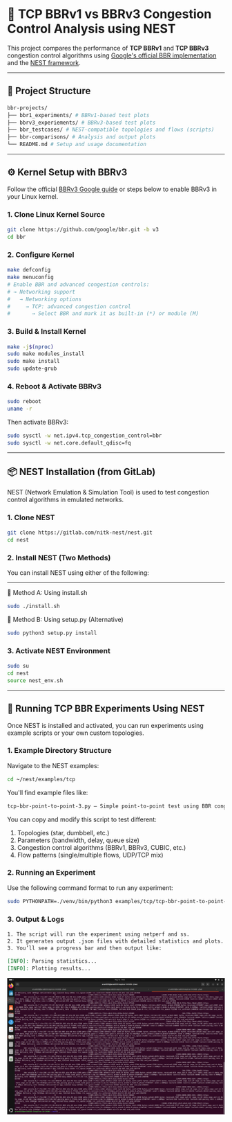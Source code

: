 # 📡 TCP BBRv1 vs BBRv3 Congestion Control Analysis using NEST

This project compares the performance of **TCP BBRv1** and **TCP BBRv3** congestion control algorithms using [Google's official BBR implementation](https://github.com/google/bbr/blob/v3/README.md) and the [NEST framework](https://gitlab.com/nitk-nest/nest).

---

## 📁 Project Structure
```bash
bbr-projects/
├── bbr1_experiments/ # BBRv1-based test plots
├── bbrv3_experiements/ # BBRv3-based test plots
├── bbr_testcases/ # NEST-compatible topologies and flows (scripts)
├── bbr-comparisons/ # Analysis and output plots
└── README.md # Setup and usage documentation
```

---

## ⚙️ Kernel Setup with BBRv3

Follow the official [BBRv3 Google guide](https://github.com/google/bbr/blob/v3/README.md) or steps below to enable BBRv3 in your Linux kernel.

### 1. Clone Linux Kernel Source

```bash
git clone https://github.com/google/bbr.git -b v3
cd bbr
```
### 2. Configure Kernel

```bash
make defconfig
make menuconfig
# Enable BBR and advanced congestion controls:
# → Networking support
#   → Networking options
#     → TCP: advanced congestion control
#       → Select BBR and mark it as built-in (*) or module (M)

```

### 3. Build & Install Kernel

```bash
make -j$(nproc)
sudo make modules_install
sudo make install
sudo update-grub
```

### 4. Reboot & Activate BBRv3
```bash
sudo reboot
uname -r
```

Then activate BBRv3:
```bash
sudo sysctl -w net.ipv4.tcp_congestion_control=bbr
sudo sysctl -w net.core.default_qdisc=fq
```
------------------------------------------------------------

## 📦 NEST Installation (from GitLab)

NEST (Network Emulation & Simulation Tool) is used to test congestion control algorithms in emulated networks.

### 1. Clone NEST

```bash
git clone https://gitlab.com/nitk-nest/nest.git
cd nest
```

### 2. Install NEST (Two Methods)

You can install NEST using either of the following:

---
🔹 Method A: Using install.sh
```bash
sudo ./install.sh
```
🔹 Method B: Using setup.py (Alternative)
```bash
sudo python3 setup.py install
```

### 3. Activate NEST Environment
```bash
sudo su
cd nest
source nest_env.sh
```

--------------------------------

## 🚀 Running TCP BBR Experiments Using NEST

Once NEST is installed and activated, you can run experiments using example scripts or your own custom topologies.

### 1. Example Directory Structure

Navigate to the NEST examples:
```bash
cd ~/nest/examples/tcp
```
You'll find example files like:
```bash
tcp-bbr-point-to-point-3.py – Simple point-to-point test using BBR congestion control.
```

You can copy and modify this script to test different:
   1. Topologies (star, dumbbell, etc.)
   2. Parameters (bandwidth, delay, queue size)
   3. Congestion control algorithms (BBRv1, BBRv3, CUBIC, etc.)
   4. Flow patterns (single/multiple flows, UDP/TCP mix)

### 2. Running an Experiment
Use the following command format to run any experiment:
```bash
sudo PYTHONPATH=./venv/bin/python3 examples/tcp/tcp-bbr-point-to-point-3.py
```

### 3. Output & Logs
    1. The script will run the experiment using netperf and ss.
    2. It generates output .json files with detailed statistics and plots.
    3. You’ll see a progress bar and then output like:

```markdown
[INFO]: Parsing statistics...
[INFO]: Plotting results...
```

![alt text](image.png)